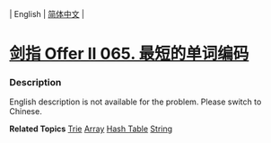 | English | [简体中文](README.md) |

# [剑指 Offer II 065. 最短的单词编码](https://leetcode-cn.com/problems/iSwD2y)
 ### Description
<p>English description is not available for the problem. Please switch to Chinese.</p>

**Related Topics**  [Trie](https://leetcode-cn.com/tag/trie) [Array](https://leetcode-cn.com/tag/array) [Hash Table](https://leetcode-cn.com/tag/hash-table) [String](https://leetcode-cn.com/tag/string) 